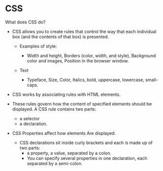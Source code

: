 # CSS

What does CSS do?

- CSS allows you to create rules that control the way that each individual box (and the contents of that box) is presented.
  - Examples of style:
    - Width and height, Borders (color, width, and style), Background color and images, Position in the browser window.
    
  - Text
    - Typeface, Size, Color, Italics, bold, uppercase, lowercase, small-caps.
    
 - CSS works by associating rules with HTML elements. 
  - These rules govern how the content of specified elements should be displayed. A CSS rule contains two parts: 
    - a selector 
    - a declaration.
- CSS Properties affect how elements Are displayed.
    - CSS declarations sit inside curly brackets and each is made up of two parts: 
      - a property, a value, separated by a colon. 
      - You can specify several properties in one declaration, each separated by a semi-colon.
